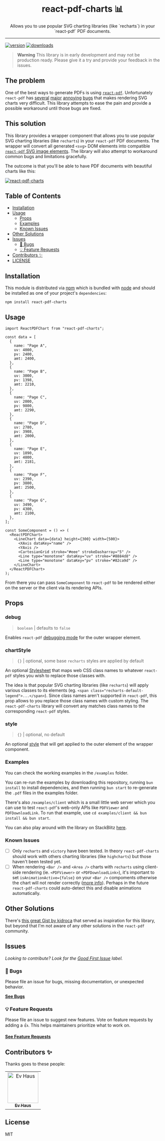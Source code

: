 <div align="center">
<h1>react-pdf-charts 📊</h1>

<p>Allows you to use popular SVG charting libraries (like `recharts`) in your `react-pdf` PDF documents.</p>
</div>

---

[![version][version-badge]][package]
[![downloads][downloads-badge]][npmtrends]

> **Warning**
> This library is in early development and may not be production ready. Please give it a try and provide your feedback in the issues.

## The problem

One of the best ways to generate PDFs is using [`react-pdf`](https://react-pdf.org/). Unfortunately `react-pdf` has [several](https://github.com/diegomura/react-pdf/issues/1720) [major](https://github.com/diegomura/react-pdf/issues/1271) [annoying](https://github.com/diegomura/react-pdf/issues/2003) [bugs](https://github.com/diegomura/react-pdf/issues/2017) that makes rendering SVG charts very difficult. This library attempts to ease the pain and provide a possible workaround until those bugs are fixed.

## This solution

This library provides a wrapper component that allows you to use popular SVG charting libraries (like `recharts`) in your `react-pdf` PDF documents. The wrapper will convert all generated `<svg>` DOM elements into compatible [`react-pdf` SVG image elements](https://react-pdf.org/svg). The library will also attempt to workaround common bugs and limitations gracefully.

The outcome is that you'll be able to have PDF documents with beautiful charts like this:

[![react-pdf-charts](examples/recharts-basic.png)](https://github.com/EvHaus/react-pdf-charts)

## Table of Contents

- [Installation](#installation)
- [Usage](#usage)
  - [Props](#props)
  - [Examples](#examples)
  - [Known Issues](#known-issues)
- [Other Solutions](#other-solutions)
- [Issues](#issues)
  - [🐛 Bugs](#-bugs)
  - [💡 Feature Requests](#-feature-requests)
- [Contributors ✨](#contributors-)
- [LICENSE](#license)

## Installation

This module is distributed via [npm][npm] which is bundled with [node][node] and
should be installed as one of your project's `dependencies`:

```
npm install react-pdf-charts
```

## Usage

```tsx
import ReactPDFChart from "react-pdf-charts";

const data = [
  {
    name: "Page A",
    uv: 4000,
    pv: 2400,
    amt: 2400,
  },
  {
    name: "Page B",
    uv: 3000,
    pv: 1398,
    amt: 2210,
  },
  {
    name: "Page C",
    uv: 2000,
    pv: 9800,
    amt: 2290,
  },
  {
    name: "Page D",
    uv: 2780,
    pv: 3908,
    amt: 2000,
  },
  {
    name: "Page E",
    uv: 1890,
    pv: 4800,
    amt: 2181,
  },
  {
    name: "Page F",
    uv: 2390,
    pv: 3800,
    amt: 2500,
  },
  {
    name: "Page G",
    uv: 3490,
    pv: 4300,
    amt: 2100,
  },
];

const SomeComponent = () => (
  <ReactPDFChart>
    <LineChart data={data} height={300} width={500}>
      <XAxis dataKey="name" />
      <YAxis />
      <CartesianGrid stroke="#eee" strokeDasharray="5" />
      <Line type="monotone" dataKey="uv" stroke="#8884d8" />
      <Line type="monotone" dataKey="pv" stroke="#82ca9d" />
    </LineChart>
  </ReactPDFChart>
);
```

From there you can pass `SomeComponent` to `react-pdf` to be rendered either on the server or the client via its rendering APIs.

## Props

### debug

> `boolean` | defaults to `false`

Enables `react-pdf` [debugging mode](https://react-pdf.org/advanced#debugging) for the outer wrapper element.

### chartStyle

> `{}` | optional, some base `recharts` styles are applied by default

An optional [Stylesheet](https://react-pdf.org/styling) that maps web CSS class names to whatever `react-pdf` styles you wish to replace those classes with.

The idea is that popular SVG charting libraries (like `recharts`) will apply various classes to its elements (eg. `<span class="recharts-default-legend">...</span>`). Since class names aren't supported in `react-pdf`, this prop allows to you replace those class names with custom styling. The `react-pdf-charts` library will convert any matches class names to the corresponding `react-pdf` styles.

### style

> `{}` | optional, no default

An optional [style](https://react-pdf.org/styling) that will get applied to the outer element of the wrapper component.

### Examples

You can check the working examples in the `/examples` folder.

You can re-run the examples by downloading this repository, running `bun install` to install dependencies, and then running `bun start` to re-generate the `.pdf` files in the examples folder.

There's also `/examples/client` which is a small little web server which you can use to test `react-pdf`'s web-only APIs like `PDFViewer` and `PDFDownloadLink`. To run that example, use `cd examples/client && bun install && bun start`.

You can also play around with the library on StackBlitz [here](https://stackblitz.com/edit/react-pdf-charts-starter?file=src%2FApp.tsx).

### Known Issues

- [ ] Only `recharts` and `victory` have been tested. In theory `react-pdf-charts` should work with others charting libraries (like `highcharts`) but those haven't been tested yet.
- [ ] When rendering `<Bar />` and `<Area />` charts with `recharts` using client-side rendering (ie. `<PDFViewer>` or `<PDFDownloadLink>`), it's important to set `isAnimationActive={false}` on your `<Bar />` compoments otherwise the chart will not render correctly ([more info](https://github.com/EvHaus/react-pdf-charts/issues/51#issuecomment-1712407584)). Perhaps in the future `react-pdf-charts` could auto-detect this and disable animations automatically.

## Other Solutions

There's [this great Gist by kidroca](https://gist.github.com/kidroca/19e5fe2de8e24aa92a41e94f2d41eda4) that served as inspiration for this library, but beyond that I'm not aware of any other solutions in the `react-pdf` community.

## Issues

_Looking to contribute? Look for the [Good First Issue][good-first-issue]
label._

### 🐛 Bugs

Please file an issue for bugs, missing documentation, or unexpected behavior.

[**See Bugs**][bugs]

### 💡 Feature Requests

Please file an issue to suggest new features. Vote on feature requests by adding
a 👍. This helps maintainers prioritize what to work on.

[**See Feature Requests**][enhancements]

## Contributors ✨

Thanks goes to these people:

<table>
  <tbody>
    <tr>
      <td align="center"><a href="https://haus.gg"><img src="https://avatars.githubusercontent.com/u/226640?v=3?s=100" width="100px;" alt="Ev Haus"/><br /><sub><b>Ev Haus</b></sub></a></td>
    </tr>
  </tbody>
</table>

## License

MIT

[npm]: https://www.npmjs.com
[node]: https://nodejs.org
[package]: https://www.npmjs.com/package/react-pdf-charts
[npmtrends]: https://www.npmtrends.com/react-pdf-charts
[version-badge]: https://img.shields.io/npm/v/react-pdf-charts.svg?style=flat-square
[downloads-badge]: https://img.shields.io/npm/dm/react-pdf-charts.svg?style=flat-square
[bugs]: https://github.com/EvHaus/react-pdf-charts/issues?q=is%3Aopen+is%3Aissue+label%3Abug
[enhancements]: https://github.com/EvHaus/react-pdf-charts/issues?q=is%3Aopen+is%3Aissue+label%3Aenhancement
[good-first-issue]: https://github.com/EvHaus/react-pdf-charts/issues?q=is%3Aopen+is%3Aissue+label%3A%22good+first+issue%22
